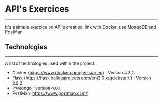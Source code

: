 # API's Exercices
***
It's a simple exercice on API's creation, link with Docker, use MongoDB and PostMan

## Technologies
***
A list of technologies used within the project:
* Docker (https://www.docker.com/get-started) : Version 4.3.2.
* Flask (https://flask.palletsprojects.com/en/2.0.x/quickstart/) : Version 2.0.2
* PyMongo : Version 4.0.1
* PostMan (https://www.postman.com/)